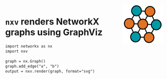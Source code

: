 <img src="./logo/logo-128.png" align="right" width="128px" height="128px">

# `nxv` renders NetworkX graphs using GraphViz

    import networkx as nx
    import nxv
    
    graph = nx.Graph()
    graph.add_edge("a", "b")
    output = nxv.render(graph, format="svg")
